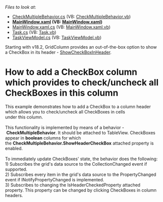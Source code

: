 <!-- default file list -->
*Files to look at*:

* [CheckMultipleBehavior.cs](./CS/MultipleCheckExample/Behavior/CheckMultipleBehavior.cs) (VB: [CheckMultipleBehavior.vb](./VB/MultipleCheckExample/Behavior/CheckMultipleBehavior.vb))
* **[MainWindow.xaml](./CS/MultipleCheckExample/MainWindow.xaml) (VB: [MainWindow.xaml](./VB/MultipleCheckExample/MainWindow.xaml))**
* [MainWindow.xaml.cs](./CS/MultipleCheckExample/MainWindow.xaml.cs) (VB: [MainWindow.xaml.vb](./VB/MultipleCheckExample/MainWindow.xaml.vb))
* [Task.cs](./CS/MultipleCheckExample/Model/Task.cs) (VB: [Task.vb](./VB/MultipleCheckExample/Model/Task.vb))
* [TaskViewModel.cs](./CS/MultipleCheckExample/ViewModel/TaskViewModel.cs) (VB: [TaskViewModel.vb](./VB/MultipleCheckExample/ViewModel/TaskViewModel.vb))
<!-- default file list end -->

Starting with v18.2, GridColumn provides an out-of-the-box option to show a CheckBox in its header - [ShowCheckBoxInHeader](https://documentation.devexpress.com/WPF/DevExpress.Xpf.Grid.ColumnBase.ShowCheckBoxInHeader.property).

# How to add a CheckBox column which provides to check/uncheck all CheckBoxes in this column


<p>This example demonstrates how to add a CheckBox to a column header which allows you to check/uncheck all CheckBoxes in cells under this column.<br><br>This functionality is implemented by means of a behavior - <strong>CheckMultipleBehavior</strong>. It should be attached to TableView. CheckBoxes appear in <strong>boolean</strong> columns for which the <strong>CheckMultipleBehavior.ShowHeaderCheckBox</strong> attached property is enabled.<br><br>To immediately update CheckBoxes' state, the behavior does the following:<br>1) Subscribes the grid's data source to the CollectionChanged event if supported.<br>2) Subscribes every item in the grid's data source to the PropertyChanged event if INotifyPropertyChanged is implemented.<br>3) Subscribes to changing the IsHeaderCheckedProperty attached property. This property can be changed by clicking CheckBoxes in column headers.</p>

<br/>
